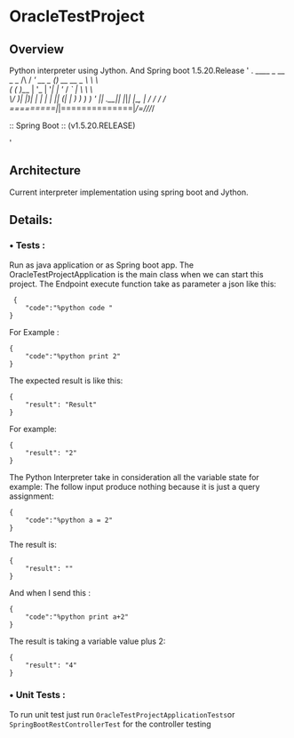 # OracleTestProject
## Overview
Python interpreter using Jython. And Spring boot 1.5.20.Release
'
  .   ____          _            __ _ _
 /\\ / ___'_ __ _ _(_)_ __  __ _ \ \ \ \
( ( )\___ | '_ | '_| | '_ \/ _` | \ \ \ \
 \\/  ___)| |_)| | | | | || (_| |  ) ) ) )
  '  |____| .__|_| |_|_| |_\__, | / / / /
 =========|_|==============|___/=/_/_/_/
 
 :: Spring Boot ::       (v1.5.20.RELEASE)
 
'
## Architecture
Current interpreter implementation using spring boot and Jython.


## Details:
### •	Tests :
Run as java application or as Spring boot app.
The OracleTestProjectApplication is the main class when we can start this project.
The Endpoint execute function take as parameter a json like this:
```
 {
	"code":"%python code "
} 
```
For Example :
```
{
	"code":"%python print 2"
}
```
The expected result is like this:
```
{
    "result": "Result"
}
```
For example:
```
{
    "result": "2"
}
```
The Python Interpreter take in consideration all the variable state for example:
The follow input produce nothing because it is just a query assignment:
```
{
	"code":"%python a = 2"
}
```

The result is:
```
{
    "result": ""
}
```
And when I send this :
```
{
	"code":"%python print a+2"
}
```

The result is taking a variable value plus 2:
```
{
    "result": "4"
}
```




### •	Unit Tests : 
To run unit test just run ``` OracleTestProjectApplicationTests ```or ``` SpringBootRestControllerTest ``` for the controller testing 
 


 
